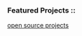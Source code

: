 ### Featured Projects ::
[open source projects](https://github.com/Codextream/test/blob/master/_files/projects.md)
